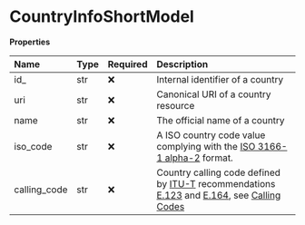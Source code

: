 # CountryInfoShortModel

**Properties**

| Name         | Type | Required | Description                                                                                                                                                                                                                                                              |
| :----------- | :--- | :------- | :----------------------------------------------------------------------------------------------------------------------------------------------------------------------------------------------------------------------------------------------------------------------- |
| id\_         | str  | ❌       | Internal identifier of a country                                                                                                                                                                                                                                         |
| uri          | str  | ❌       | Canonical URI of a country resource                                                                                                                                                                                                                                      |
| name         | str  | ❌       | The official name of a country                                                                                                                                                                                                                                           |
| iso_code     | str  | ❌       | A ISO country code value complying with the [ISO 3166-1 alpha-2](https://en.wikipedia.org/wiki/ISO_3166-1_alpha-2) format.                                                                                                                                               |
| calling_code | str  | ❌       | Country calling code defined by [ITU-T](http://en.wikipedia.org/wiki/ITU-T) recommendations [E.123](http://en.wikipedia.org/wiki/E.123) and [E.164](http://en.wikipedia.org/wiki/E.164), see [Calling Codes](http://en.wikipedia.org/wiki/List_of_country_calling_codes) |

<!-- This file was generated by liblab | https://liblab.com/ -->
